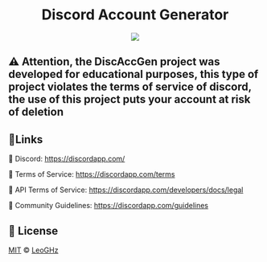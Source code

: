 <h1 align="center">Discord Account Generator</h1>

<p align="center">
  <a aria-label="PHP Version" href="https://php.net">
    <img src="https://img.shields.io/badge/php-7.4.1-blue"></img>
  </a>

## ⚠️ Attention, the DiscAccGen project was developed for educational purposes, this type of project violates the terms of service of discord, the use of this project puts your account at risk of deletion

## 🔗Links

🔹 Discord: https://discordapp.com/

🔹 Terms of Service: https://discordapp.com/terms

🔹 API Terms of Service: https://discordapp.com/developers/docs/legal

🔹 Community Guidelines: https://discordapp.com/guidelines

## 📝 License

[MIT](./LICENSE) &copy; [LeoGHz](https://github/LeoGHz)

